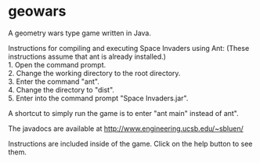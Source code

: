geowars
=======

A geometry wars type game written in Java.

Instructions for compiling and executing Space Invaders using Ant:
(These instructions assume that ant is already installed.)
<br/>1. Open the command prompt.
<br/>2. Change the working directory to the root directory.
<br/>3. Enter the command "ant".
<br/>4. Change the directory to "dist".
<br/>5. Enter into the command prompt "Space Invaders.jar".

A shortcut to simply run the game is to enter "ant main" instead of ant".

The javadocs are available at http://www.engineering.ucsb.edu/~sbluen/

Instructions are included inside of the game. Click on the help button to see them.





